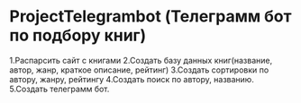 # ProjectTelegrambot (Телеграмм бот по подбору книг)
1.Распарсить сайт с книгами
2.Создать базу данных книг(название, автор, жанр, краткое описание, рейтинг)
3.Создать сортировки по автору, жанру, рейтингу
4.Создать поиск по автору, названию.
5.Создать телеграмм бот.
